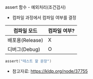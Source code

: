 assert 함수 - 예외처리(조건검사)
* 컴파일 과정에서 컴파일 여부를 결정

| 컴파일 모드 | 컴파일 여부? |
|------------|-------------|
| 배포용(Release) | X |
| 디버그(Debug) | O |

```c
assert("테스트 할 문장")
```

* 참고자료: https://kldp.org/node/37755